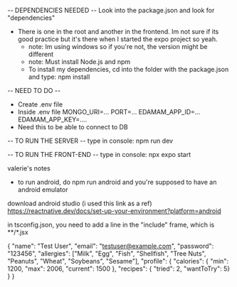 -- DEPENDENCIES NEEDED --
Look into the package.json and look for "dependencies"
- There is one in the root and another in the frontend. Im not sure if its good practice but it's there when I started the expo project so yeah.
  - note: Im using windows so if you're not, the version might be different
  - note: Must install Node.js and npm
  - To install my dependencies, cd into the folder with the package.json and type: npm install

-- NEED TO DO --
- Create .env file
- Inside .env file
    MONGO_URI=...
    PORT=...
    EDAMAM_APP_ID=...
    EDAMAM_APP_KEY=....
- Need this to be able to connect to DB

-- TO RUN THE SERVER --
type in console: npm run dev

-- TO RUN THE FRONT-END --
type in console: npx expo start

valerie's notes
- to run android, do
    npm run android
    and you're supposed to have an android emulator

download android studio (i used this link as a ref)
https://reactnative.dev/docs/set-up-your-environment?platform=android

in tsconfig.json, you need to add a line in the "include" frame,
    which is **/*.jsx

{
    "name": "Test User",
    "email": "testuser@example.com",
    "password": "123456",
    "allergies": ["Milk", "Egg", "Fish", "Shellfish", "Tree Nuts", "Peanuts", "Wheat", "Soybeans", "Sesame"],
    "profile": {
        "calories": { "min": 1200, "max": 2006, "current": 1500 },
		"recipes": { "tried": 2, "wantToTry": 5}
    }
}